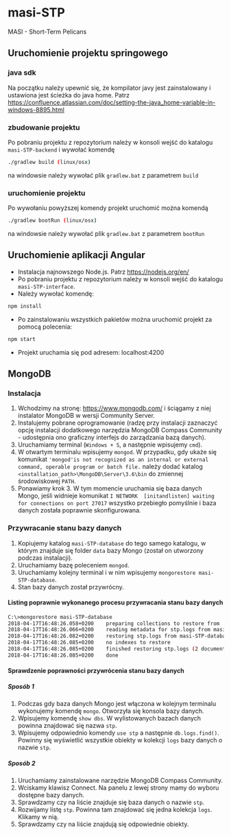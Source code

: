 # masi-STP
MASI - Short-Term Pelicans

## Uruchomienie projektu springowego
### java sdk
Na początku należy upewnić się, że kompilator javy jest zainstalowany i ustawiona jest ścieżka do java home. Patrz
https://confluence.atlassian.com/doc/setting-the-java_home-variable-in-windows-8895.html
### zbudowanie projektu
Po pobraniu projektu z repozytorium należy w konsoli wejść do katalogu `masi-STP-backend` i wywołać komendę
```bash
./gradlew build (linux/osx)
```
na windowsie należy wywołać plik `gradlew.bat` z parametrem `build`
### uruchomienie projektu
Po wywołaniu powyższej komendy projekt uruchomić można komendą
```bash
./gradlew bootRun (linux/osx)
```
na windowsie należy wywołać plik `gradlew.bat` z parametrem `bootRun`

## Uruchomienie aplikacji Angular
* Instalacja najnowszego Node.js. Patrz https://nodejs.org/en/
* Po pobraniu projektu z repozytorium należy w konsoli wejść do katalogu `masi-STP-interface`.
* Należy wywołać komendę:
```bash
npm install
```
* Po zainstalowaniu wszystkich pakietów można uruchomić projekt za pomocą polecenia:
```bash
npm start
```
* Projekt uruchamia się pod adresem: localhost:4200

## MongoDB
### Instalacja
 1. Wchodzimy na stronę: https://www.mongodb.com/ i ściągamy z niej instalator MongoDB w wersji Community Server.
 2. Instalujemy pobrane oprogramowanie (radzę przy instalacji zaznaczyć opcję instalacji dodatkowego narzędzia MongoDB Compass Community - udostępnia ono graficzny interfejs do zarządzania bazą danych).
 3. Uruchamiamy terminal (`Windows + S`, a następnie wpisujemy `cmd`).
 4. W otwartym terminalu wpisujemy `mongod`. W przypadku, gdy ukaże się komunikat `'mongod'is not recognized as an internal or external command, operable program or batch file.` należy dodać katalog `<installation_path>\MongoDB\Server\3.6\bin` do zmiennej środowiskowej `PATH`.
 5. Ponawiamy krok 3. W tym momencie uruchamia się baza danych Mongo, jeśli widnieje komunikat `I NETWORK  [initandlisten] waiting for connections on port 27017` wszystko przebiegło pomyślnie i baza danych została poprawnie skonfigurowana.

### Przywracanie stanu bazy danych
 1. Kopiujemy katalog `masi-STP-database` do tego samego katalogu, w którym znajduje się folder `data` bazy Mongo (został on utworzony podczas instalacji).
 2. Uruchamiamy bazę poleceniem `mongod`.
 3. Uruchamiamy kolejny terminal i w nim wpisujemy `mongorestore masi-STP-database`.
 4. Stan bazy danych został przywrócny.

#### Listing poprawnie wykonanego procesu przywracania stanu bazy danych
```bash
C:\>mongorestore masi-STP-database
2018-04-17T16:48:26.058+0200    preparing collections to restore from
2018-04-17T16:48:26.066+0200    reading metadata for stp.logs from masi-STP-database\stp\logs.metadata.json
2018-04-17T16:48:26.082+0200    restoring stp.logs from masi-STP-database\stp\logs.bson
2018-04-17T16:48:26.085+0200    no indexes to restore
2018-04-17T16:48:26.085+0200    finished restoring stp.logs (2 documents)
2018-04-17T16:48:26.085+0200    done
```

#### Sprawdzenie poprawności przywrócenia stanu bazy danych
##### Sposób 1
 1. Podczas gdy baza danych Mongo jest włączona w kolejnym terminalu wykonujemy komendę `mongo`. Otworzyła się konsola bazy danych.
 2. Wpisujemy komendę `show dbs`. W wylistowanych bazach danych powinna znajdować się nazwa `stp`.
 3. Wpisujemy odpowiednio komendy `use stp` a następnie `db.logs.find()`. Powinny się wyświetlić wszystkie obiekty w kolekcji `logs` bazy danych o nazwie `stp`.

##### Sposób 2
 1. Uruchamiamy zainstalowane narzędzie MongoDB Compass Community.
 2. Wciskamy klawisz Connect. Na panelu z lewej strony mamy do wyboru dostępne bazy danych.
 3. Sprawdzamy czy na liście znajduje się baza danych o nazwie `stp`.
 4. Rozwijamy listę `stp`. Powinna tam znajdować się jedna kolekcja `logs`. Klikamy w nią.
 5. Sprawdzamy czy na liście znajdują się odpowiednie obiekty.

